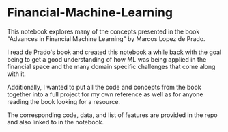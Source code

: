 # Financial-Machine-Learning
This notebook explores many of the concepts presented in the book "Advances in Financial Machine Learning" by Marcos Lopez de Prado. 

I read de Prado's book and created this notebook a while back with the goal being to get a good understanding of how ML was being applied in the financial space and the many domain specific challenges that come along with it.

Additionally, I wanted to put all the code and concepts from the book together into a full project for my own reference as well as for anyone reading the book looking for a resource.

The corresponding code, data, and list of features are provided in the repo and also linked to in the notebook.
